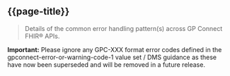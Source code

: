 ## {{page-title}}

> Details of the common error handling pattern(s) across GP Connect FHIR® APIs.

<div class="nhsd-a-box nhsd-a-box--bg-light-yellow nhsd-!t-margin-bottom-6 nhsd-t-body"><i class="fa fa-exclamation-triangle"></i><b>Important:</b> Please ignore any GPC-XXX format error codes defined in the gpconnect-error-or-warning-code-1 value set / DMS guidance as these have now been superseded and will be removed in a future release.</div>